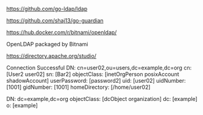 https://github.com/go-ldap/ldap

https://github.com/shaj13/go-guardian

https://hub.docker.com/r/bitnami/openldap/

OpenLDAP packaged by Bitnami

https://directory.apache.org/studio/


Connection Successful
DN: cn=user02,ou=users,dc=example,dc=org
cn: [User2 user02]
sn: [Bar2]
objectClass: [inetOrgPerson posixAccount shadowAccount]
userPassword: [password2]
uid: [user02]
uidNumber: [1001]
gidNumber: [1001]
homeDirectory: [/home/user02]

DN: dc=example,dc=org
objectClass: [dcObject organization]
dc: [example]
o: [example]

